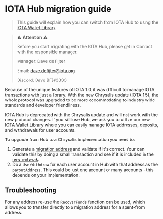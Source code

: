 # IOTA Hub migration guide

> This guide will explain how you can switch from IOTA Hub to using the [IOTA Wallet Library](https://wallet-lib.docs.iota.org).

> ⚠️ **Attention** ⚠️
>
> Before you start migrating with the IOTA Hub, please get in Contact with the responsible manager. 
>
> Manager: Dave de Fijter
>
> Email: [dave.defijter@iota.org](mailto:dave.defijter@iota.org)
>
> Discord: Dave [IF]#3333

Because of the unique features of IOTA 1.0, it was difficult to manage IOTA transactions with just a library. With the new Chrysalis update (IOTA 1.5), the whole protocol was upgraded to be more accommodating to industry wide standards and developer friendliness. 

IOTA Hub is deprecated with the Chrysalis update and will not work with the new protocol changes. If you still use Hub, we ask you to utilize our new [IOTA Wallet Library](https://wallet-lib.docs.iota.org) where you can easily manage IOTA addresses, deposits, and withdrawals for user accounts.

To upgrade from Hub to a Chrysalis implementation you need to:

1) Generate a [migration address](https://chrysalis.docs.iota.org/guides/token_guide.html?highlight=migration%20address#migration-address) and validate if it's correct.  Your can validate this by doing a small transaction and see if it is included in the [new network](https://explorer.iota.org/). 
2) Do a `UserWithdraw` for each user account in Hub with that address as the `payoutAddress`. This could be just one account or many accounts - this depends on your implementation.


## Troubleshooting
For any address re-use the `RecoverFunds` function can be used, which allows you to transfer directly to a migration address for a spent-from address.